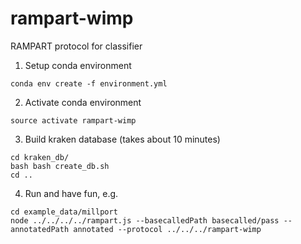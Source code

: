 # rampart-wimp
RAMPART protocol for classifier

1. Setup conda environment
```
conda env create -f environment.yml
```
2. Activate conda environment
```
source activate rampart-wimp
```
3. Build kraken database (takes about 10 minutes)
```           
cd kraken_db/
bash bash create_db.sh 
cd ..
```
4. Run and have fun, e.g.
```
cd example_data/millport
node ../../../../rampart.js --basecalledPath basecalled/pass --annotatedPath annotated --protocol ../../../rampart-wimp
```
